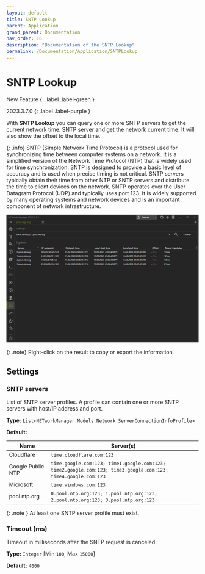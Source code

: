 ```yaml
---
layout: default
title: SNTP Lookup
parent: Application
grand_parent: Documentation
nav_order: 16
description: "Documentation of the SNTP Lookup"
permalink: /Documentation/Application/SNTPLookup
---
```


# SNTP Lookup

New Feature
{: .label .label-green }

2023.3.7.0
{: .label .label-purple }

With **SNTP Lookup** you can query one or more SNTP servers to get the current network time.
SNTP server and get the network current time. It will also show the offset to the local time.

{: .info}
SNTP (Simple Network Time Protocol) is a protocol used for synchronizing time between computer systems on a network. It is a simplified version of the Network Time Protocol (NTP) that is widely used for time synchronization. SNTP is designed to provide a basic level of accuracy and is used when precise timing is not critical. SNTP servers typically obtain their time from other NTP or SNTP servers and distribute the time to client devices on the network. SNTP operates over the User Datagram Protocol (UDP) and typically uses port 123. It is widely supported by many operating systems and network devices and is an important component of network infrastructure.

![SNTPLookup](16_SNTPLookup.png)

{: .note}
Right-click on the result to copy or export the information.

## Settings

### SNTP servers

List of SNTP server profiles. A profile can contain one or more SNTP servers with host/IP address and port.

**Type:** `List<NETworkManager.Models.Network.ServerConnectionInfoProfile>`

**Default:**

| Name              | Server(s)                                                                                                     |
| ----------------- | ------------------------------------------------------------------------------------------------------------- |
| Cloudflare        | `time.cloudflare.com:123`                                                                                     |
| Google Public NTP | `time.google.com:123; time1.google.com:123; time2.google.com:123; time3.google.com:123; time4.google.com:123` |
| Microsoft         | `time.windows.com:123`                                                                                        |
| pool.ntp.org      | `0.pool.ntp.org:123; 1.pool.ntp.org:123; 2.pool.ntp.org:123; 3.pool.ntp.org:123`                              |

{: .note }
At least one SNTP server profile must exist.

### Timeout (ms)

Timeout in milliseconds after the SNTP request is canceled.

**Type:** `Integer` [Min `100`, Max `15000`]

**Default:** `4000`
